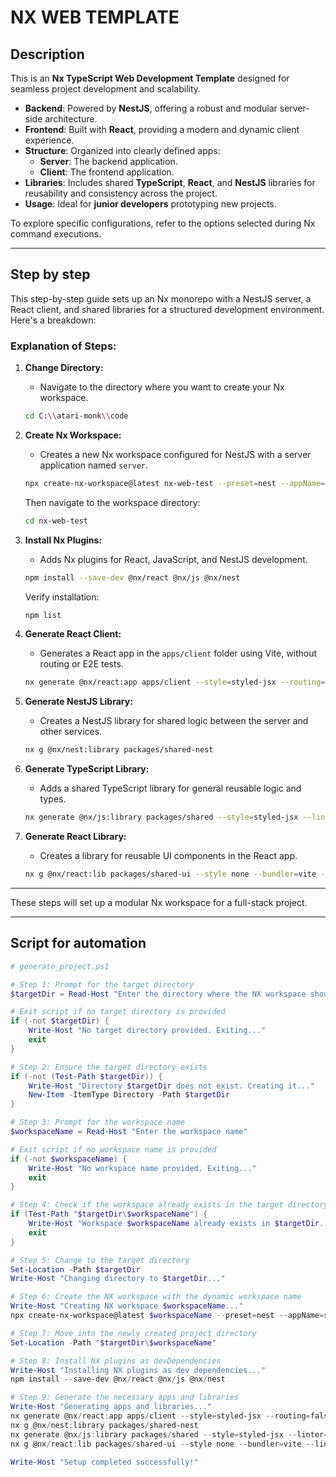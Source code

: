 # NX WEB TEMPLATE

## Description

This is an **Nx TypeScript Web Development Template** designed for seamless project development and scalability.

-   **Backend**: Powered by **NestJS**, offering a robust and modular server-side architecture.
-   **Frontend**: Built with **React**, providing a modern and dynamic client experience.
-   **Structure**: Organized into clearly defined apps:
    -   **Server**: The backend application.
    -   **Client**: The frontend application.
-   **Libraries**: Includes shared **TypeScript**, **React**, and **NestJS** libraries for reusability and consistency across the project.
-   **Usage**: Ideal for **junior developers** prototyping new projects.

To explore specific configurations, refer to the options selected during Nx command executions.

---

## Step by step

This step-by-step guide sets up an Nx monorepo with a NestJS server, a React client, and shared libraries for a structured development environment. Here's a breakdown:

### Explanation of Steps:

1. **Change Directory:**

    - Navigate to the directory where you want to create your Nx workspace.

    ```bash
    cd C:\\atari-monk\\code
    ```

2. **Create Nx Workspace:**

    - Creates a new Nx workspace configured for NestJS with a server application named `server`.

    ```bash
    npx create-nx-workspace@latest nx-web-test --preset=nest --appName=server --ci=skip --formatter=prettier --e2eTestRunner=none --docker=false
    ```

    Then navigate to the workspace directory:

    ```bash
    cd nx-web-test
    ```

3. **Install Nx Plugins:**

    - Adds Nx plugins for React, JavaScript, and NestJS development.

    ```bash
    npm install --save-dev @nx/react @nx/js @nx/nest
    ```

    Verify installation:

    ```bash
    npm list
    ```

4. **Generate React Client:**

    - Generates a React app in the `apps/client` folder using Vite, without routing or E2E tests.

    ```bash
    nx generate @nx/react:app apps/client --style=styled-jsx --routing=false --bundler=vite --linter=eslint --unitTestRunner=vitest --e2eTestRunner=none
    ```

5. **Generate NestJS Library:**

    - Creates a NestJS library for shared logic between the server and other services.

    ```bash
    nx g @nx/nest:library packages/shared-nest
    ```

6. **Generate TypeScript Library:**

    - Adds a shared TypeScript library for general reusable logic and types.

    ```bash
    nx generate @nx/js:library packages/shared --style=styled-jsx --linter=eslint --unitTestRunner=vitest --bundler=vite
    ```

7. **Generate React Library:**

    - Creates a library for reusable UI components in the React app.

    ```bash
    nx g @nx/react:lib packages/shared-ui --style none --bundler=vite --linter=eslint --unitTestRunner=vitest
    ```

---

These steps will set up a modular Nx workspace for a full-stack project.

---

## Script for automation

```powershell
# generate_project.ps1

# Step 1: Prompt for the target directory
$targetDir = Read-Host "Enter the directory where the NX workspace should be created"

# Exit script if no target directory is provided
if (-not $targetDir) {
    Write-Host "No target directory provided. Exiting..."
    exit
}

# Step 2: Ensure the target directory exists
if (-not (Test-Path $targetDir)) {
    Write-Host "Directory $targetDir does not exist. Creating it..."
    New-Item -ItemType Directory -Path $targetDir
}

# Step 3: Prompt for the workspace name
$workspaceName = Read-Host "Enter the workspace name"

# Exit script if no workspace name is provided
if (-not $workspaceName) {
    Write-Host "No workspace name provided. Exiting..."
    exit
}

# Step 4: Check if the workspace already exists in the target directory
if (Test-Path "$targetDir\$workspaceName") {
    Write-Host "Workspace $workspaceName already exists in $targetDir. Exiting..."
    exit
}

# Step 5: Change to the target directory
Set-Location -Path $targetDir
Write-Host "Changing directory to $targetDir..."

# Step 6: Create the NX workspace with the dynamic workspace name
Write-Host "Creating NX workspace $workspaceName..."
npx create-nx-workspace@latest $workspaceName --preset=nest --appName=server --ci=skip --formatter=prettier --e2eTestRunner=none --docker=false

# Step 7: Move into the newly created project directory
Set-Location -Path "$targetDir\$workspaceName"

# Step 8: Install NX plugins as devDependencies
Write-Host "Installing NX plugins as dev dependencies..."
npm install --save-dev @nx/react @nx/js @nx/nest

# Step 9: Generate the necessary apps and libraries
Write-Host "Generating apps and libraries..."
nx generate @nx/react:app apps/client --style=styled-jsx --routing=false --bundler=vite --linter=eslint --unitTestRunner=vitest --e2eTestRunner=none
nx g @nx/nest:library packages/shared-nest
nx generate @nx/js:library packages/shared --style=styled-jsx --linter=eslint --unitTestRunner=vitest --bundler=vite
nx g @nx/react:lib packages/shared-ui --style none --bundler=vite --linter=eslint --unitTestRunner=vitest

Write-Host "Setup completed successfully!"
```
